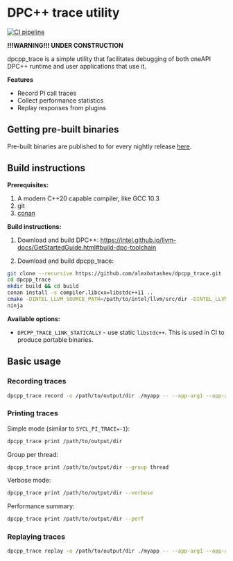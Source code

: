 # DPC++ trace utility

[![CI pipeline](https://github.com/alexbatashev/dpcpp_trace/actions/workflows/ci.yaml/badge.svg?event=schedule)](https://github.com/alexbatashev/dpcpp_trace/actions/workflows/ci.yaml?query=event%3Aschedule)

**!!!WARNING!!! UNDER CONSTRUCTION**

dpcpp_trace is a simple utility that facilitates debugging of both oneAPI DPC++
runtime and user applications that use it.

**Features**

- Record PI call traces
- Collect performance statistics
- Replay responses from plugins

## Getting pre-built binaries

Pre-built binaries are published to for every nightly release [here](https://github.com/alexbatashev/dpcpp_trace/actions/workflows/ci.yaml?query=event%3Aschedule).

## Build instructions

**Prerequisites:**

1. A modern C++20 capable compiler, like GCC 10.3
2. git
3. [conan](https://conan.io)

**Build instructions:**

1. Download and build DPC++: https://intel.github.io/llvm-docs/GetStartedGuide.html#build-dpc-toolchain

2. Download and build dpcpp_trace:

```bash
git clone --recursive https://github.com/alexbatashev/dpcpp_trace.git
cd dpcpp_trace
mkdir build && cd build
conan install -s compiler.libcxx=libstdc++11 ..
cmake -DINTEL_LLVM_SOURCE_PATH=/path/to/intel/llvm/src/dir -DINTEL_LLVM_BINARY_PATH=/path/to/intel/llvm/build/dir -GNinja ..
ninja
```

**Available options:**

- `DPCPP_TRACE_LINK_STATICALLY` - use static `libstdc++`. This is used in CI to
  produce portable binaries.

## Basic usage

### Recording traces
```bash
dpcpp_trace record -o /path/to/output/dir ./myapp -- --app-arg1 --app-arg2=foo
```

### Printing traces
Simple mode (similar to `SYCL_PI_TRACE=-1`):

```bash
dpcpp_trace print /path/to/output/dir
```

Group per thread:

```bash
dpcpp_trace print /path/to/output/dir --group thread
```

Verbose mode:

```bash
dpcpp_trace print /path/to/output/dir --verbose
```

Performance summary:

```bash
dpcpp_trace print /path/to/output/dir --perf
```

### Replaying traces
```bash
dpcpp_trace replay -o /path/to/output/dir ./myapp -- --app-arg1 --app-arg2=foo
```
